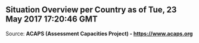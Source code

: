 ## Situation Overview per Country as of Tue, 23 May 2017 17:20:46 GMT

Source: **ACAPS (Assessment Capacities Project) - https://www.acaps.org**